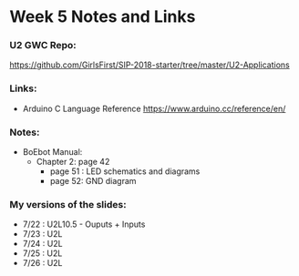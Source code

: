 # Week 5 Notes and Links

### U2 GWC Repo:
https://github.com/GirlsFirst/SIP-2018-starter/tree/master/U2-Applications

### Links:
- Arduino C Language Reference
	https://www.arduino.cc/reference/en/

### Notes:
- BoEbot Manual:
	- Chapter 2: page 42
		- page 51 : LED schematics and diagrams
		- page 52: GND diagram


### My versions of the slides:
- 7/22 : U2L10.5 - Ouputs + Inputs
- 7/23 : U2L
- 7/24 : U2L
- 7/25 : U2L
- 7/26 : U2L

